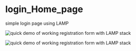 # login_Home_page
simple login page using LAMP

![quick demo of working registration form with LAMP stack](http://img/phpRegistrationForm.gif )


![quick demo of working registration form with LAMP stack](https://raw.githubusercontent.com/josephskrzysowski/login_Home_page/master/login_Home_page/img/phpRegistrationForm.gif )